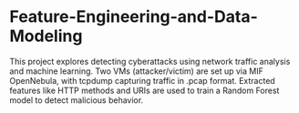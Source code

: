 # Feature-Engineering-and-Data-Modeling
This project explores detecting cyberattacks using network traffic analysis and machine learning. Two VMs (attacker/victim) are set up via MIF OpenNebula, with tcpdump capturing traffic in .pcap format. Extracted features like HTTP methods and URIs are used to train a Random Forest model to detect malicious behavior.
